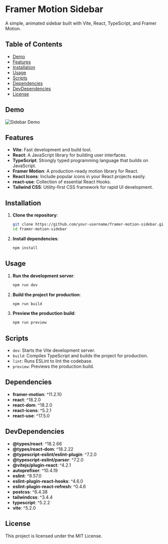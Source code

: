 # Framer Motion Sidebar

A simple, animated sidebar built with Vite, React, TypeScript, and Framer Motion.

## Table of Contents

- [Demo](#demo)
- [Features](#features)
- [Installation](#installation)
- [Usage](#usage)
- [Scripts](#scripts)
- [Dependencies](#dependencies)
- [DevDependencies](#devdependencies)
- [License](#license)

## Demo

![Sidebar Demo](demo.gif)

## Features

- **Vite**: Fast development and build tool.
- **React**: A JavaScript library for building user interfaces.
- **TypeScript**: Strongly typed programming language that builds on JavaScript.
- **Framer Motion**: A production-ready motion library for React.
- **React Icons**: Include popular icons in your React projects easily.
- **react-use**: Collection of essential React Hooks.
- **Tailwind CSS**: Utility-first CSS framework for rapid UI development.

## Installation

1. **Clone the repository**:

   ```sh
   git clone https://github.com/your-username/framer-motion-sidebar.git
   cd framer-motion-sidebar
   ```

2. **Install dependencies**:
   ```sh
   npm install
   ```

## Usage

1. **Run the development server**:

   ```sh
   npm run dev
   ```

2. **Build the project for production**:

   ```sh
   npm run build
   ```

3. **Preview the production build**:
   ```sh
   npm run preview
   ```

## Scripts

- `dev`: Starts the Vite development server.
- `build`: Compiles TypeScript and builds the project for production.
- `lint`: Runs ESLint to lint the codebase.
- `preview`: Previews the production build.

## Dependencies

- **framer-motion**: ^11.2.10
- **react**: ^18.2.0
- **react-dom**: ^18.2.0
- **react-icons**: ^5.2.1
- **react-use**: ^17.5.0

## DevDependencies

- **@types/react**: ^18.2.66
- **@types/react-dom**: ^18.2.22
- **@typescript-eslint/eslint-plugin**: ^7.2.0
- **@typescript-eslint/parser**: ^7.2.0
- **@vitejs/plugin-react**: ^4.2.1
- **autoprefixer**: ^10.4.19
- **eslint**: ^8.57.0
- **eslint-plugin-react-hooks**: ^4.6.0
- **eslint-plugin-react-refresh**: ^0.4.6
- **postcss**: ^8.4.38
- **tailwindcss**: ^3.4.4
- **typescript**: ^5.2.2
- **vite**: ^5.2.0

## License

This project is licensed under the MIT License.

